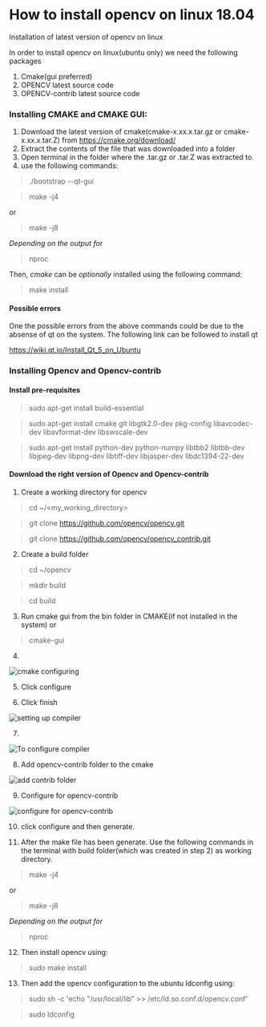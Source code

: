 # How to install opencv on linux 18.04
Installation of latest version of opencv on linux

In order to install opencv on linux(ubuntu only) we need the following packages

1. Cmake(gui preferred)
2. OPENCV latest source code
3. OPENCV-contrib latest source code

### Installing CMAKE and CMAKE GUI:

1. Download the latest version of cmake(cmake-x.xx.x.tar.gz or cmake-x.xx.x.tar.Z) from  https://cmake.org/download/
2. Extract the contents of the file that was downloaded into a folder
3. Open terminal in the folder where the .tar.gz or .tar.Z was extracted to.
4. use the following commands: 
>./bootstrap --qt-gui

>make -j4

or

>make -j8

*Depending on the output for*
>nproc

Then, *cmake* can be *optionally* installed using the following command:
>make install 
        
#### Possible errors
One the possible errors from the above commands could be due to the absense of qt on the system. The following link can be followed to install qt 

https://wiki.qt.io/Install_Qt_5_on_Ubuntu

### Installing Opencv and Opencv-contrib

#### Install pre-requisites

>sudo apt-get install build-essential

>sudo apt-get install cmake git libgtk2.0-dev pkg-config libavcodec-dev libavformat-dev libswscale-dev

>sudo apt-get install python-dev python-numpy libtbb2 libtbb-dev libjpeg-dev libpng-dev libtiff-dev libjasper-dev libdc1394-22-dev

#### Download the right version of Opencv and Opencv-contrib
1. Create a working directory for opencv

>cd ~/<my_working_directory>

>git clone https://github.com/opencv/opencv.git

>git clone https://github.com/opencv/opencv_contrib.git

2. Create a build folder 

>cd ~/opencv

>mkdir build

>cd build

3. Run cmake gui from the bin folder in CMAKE(if not installed in the system) or  

>cmake-gui

4. 
![cmake configuring](https://raw.githubusercontent.com/parthasgouda/How-to-install-opencv-on-linux-18.04/master/Screenshot%20from%202019-04-05%2014-36-47.png)

5. Click configure

6. Click finish

![setting up compiler](https://raw.githubusercontent.com/parthasgouda/How-to-install-opencv-on-linux-18.04/master/Screenshot%20from%202019-04-05%2014-55-01.png)

7. 

![To configure compiler](https://raw.githubusercontent.com/parthasgouda/How-to-install-opencv-on-linux-18.04/master/Screenshot%20from%202019-04-05%2015-01-18.png)

8. Add opencv-contrib folder to the cmake

![add contrib folder](https://raw.githubusercontent.com/parthasgouda/How-to-install-opencv-on-linux-18.04/master/Screenshot%20from%202019-04-05%2015-08-26.png)

9. Configure for opencv-contrib

![configure for opencv-contrib](https://raw.githubusercontent.com/parthasgouda/How-to-install-opencv-on-linux-18.04/master/Screenshot%20from%202019-04-05%2015-17-03.png)

10. click configure and then generate.

11. After the make file has been generate. Use the following commands in the terminal with build folder(which was created in step 2) as working directory.


>make -j4

or

>make -j8

*Depending on the output for*
>nproc

12. Then install opencv using:

>sudo make install 

13. Then add the opencv configuration to the ubuntu ldconfig using:

>sudo sh -c 'echo "/usr/local/lib" >> /etc/ld.so.conf.d/opencv.conf'

>sudo ldconfig

